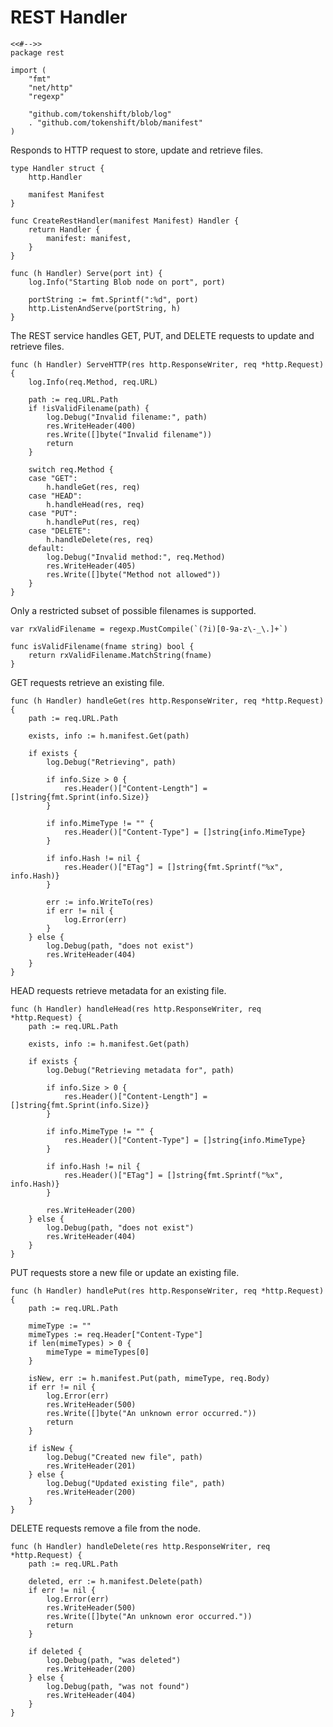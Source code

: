 # REST Handler

	<<#-->>
	package rest

	import (
		"fmt"
		"net/http"
		"regexp"

		"github.com/tokenshift/blob/log"
		. "github.com/tokenshift/blob/manifest"
	)

Responds to HTTP request to store, update and retrieve files.

	type Handler struct {
		http.Handler

		manifest Manifest
	}

	func CreateRestHandler(manifest Manifest) Handler {
		return Handler {
			manifest: manifest,
		}
	}

	func (h Handler) Serve(port int) {
		log.Info("Starting Blob node on port", port)

		portString := fmt.Sprintf(":%d", port)
		http.ListenAndServe(portString, h)
	}

The REST service handles GET, PUT, and DELETE requests to update and retrieve
files.

	func (h Handler) ServeHTTP(res http.ResponseWriter, req *http.Request) {
		log.Info(req.Method, req.URL)

		path := req.URL.Path
		if !isValidFilename(path) {
			log.Debug("Invalid filename:", path)
			res.WriteHeader(400)
			res.Write([]byte("Invalid filename"))
			return
		}

		switch req.Method {
		case "GET":
			h.handleGet(res, req)
		case "HEAD":
			h.handleHead(res, req)
		case "PUT":
			h.handlePut(res, req)
		case "DELETE":
			h.handleDelete(res, req)
		default:
			log.Debug("Invalid method:", req.Method)
			res.WriteHeader(405)
			res.Write([]byte("Method not allowed"))
		}
	}

Only a restricted subset of possible filenames is supported.

	var rxValidFilename = regexp.MustCompile(`(?i)[0-9a-z\-_\.]+`)

	func isValidFilename(fname string) bool {
		return rxValidFilename.MatchString(fname)
	}

GET requests retrieve an existing file.

	func (h Handler) handleGet(res http.ResponseWriter, req *http.Request) {
		path := req.URL.Path

		exists, info := h.manifest.Get(path)

		if exists {
			log.Debug("Retrieving", path)

			if info.Size > 0 {
				res.Header()["Content-Length"] = []string{fmt.Sprint(info.Size)}
			}

			if info.MimeType != "" {
				res.Header()["Content-Type"] = []string{info.MimeType}
			}

			if info.Hash != nil {
				res.Header()["ETag"] = []string{fmt.Sprintf("%x", info.Hash)}
			}

			err := info.WriteTo(res)
			if err != nil {
				log.Error(err)
			}
		} else {
			log.Debug(path, "does not exist")
			res.WriteHeader(404)
		}
	}

HEAD requests retrieve metadata for an existing file.

	func (h Handler) handleHead(res http.ResponseWriter, req *http.Request) {
		path := req.URL.Path

		exists, info := h.manifest.Get(path)

		if exists {
			log.Debug("Retrieving metadata for", path)

			if info.Size > 0 {
				res.Header()["Content-Length"] = []string{fmt.Sprint(info.Size)}
			}

			if info.MimeType != "" {
				res.Header()["Content-Type"] = []string{info.MimeType}
			}

			if info.Hash != nil {
				res.Header()["ETag"] = []string{fmt.Sprintf("%x", info.Hash)}
			}

			res.WriteHeader(200)
		} else {
			log.Debug(path, "does not exist")
			res.WriteHeader(404)
		}
	}

PUT requests store a new file or update an existing file.

	func (h Handler) handlePut(res http.ResponseWriter, req *http.Request) {
		path := req.URL.Path

		mimeType := ""
		mimeTypes := req.Header["Content-Type"]
		if len(mimeTypes) > 0 {
			mimeType = mimeTypes[0]
		}

		isNew, err := h.manifest.Put(path, mimeType, req.Body)
		if err != nil {
			log.Error(err)
			res.WriteHeader(500)
			res.Write([]byte("An unknown error occurred."))
			return
		}

		if isNew {
			log.Debug("Created new file", path)
			res.WriteHeader(201)
		} else {
			log.Debug("Updated existing file", path)
			res.WriteHeader(200)
		}
	}

DELETE requests remove a file from the node.

	func (h Handler) handleDelete(res http.ResponseWriter, req *http.Request) {
		path := req.URL.Path

		deleted, err := h.manifest.Delete(path)
		if err != nil {
			log.Error(err)
			res.WriteHeader(500)
			res.Write([]byte("An unknown eror occurred."))
			return
		}

		if deleted {
			log.Debug(path, "was deleted")
			res.WriteHeader(200)
		} else {
			log.Debug(path, "was not found")
			res.WriteHeader(404)
		}
	}
